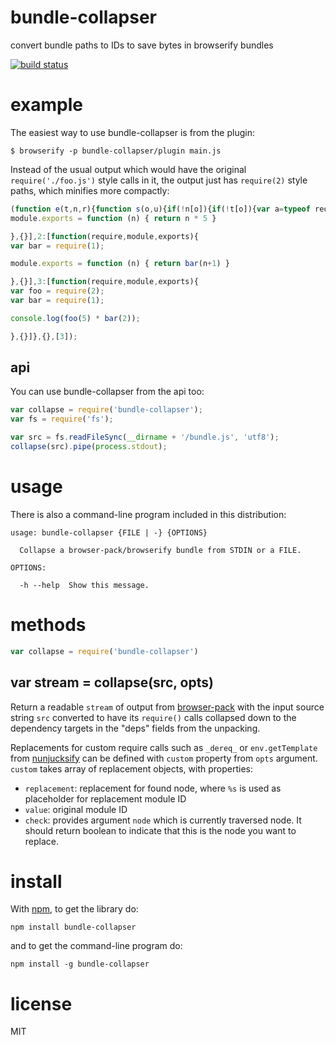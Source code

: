 # bundle-collapser

convert bundle paths to IDs to save bytes in browserify bundles

[![build status](https://secure.travis-ci.org/browserify/bundle-collapser.png)](http://travis-ci.org/browserify/bundle-collapser)

# example

The easiest way to use bundle-collapser is from the plugin:

```
$ browserify -p bundle-collapser/plugin main.js
```

Instead of the usual output which would have the original `require('./foo.js')`
style calls in it, the output just has `require(2)` style paths, which minifies
more compactly:

``` js
(function e(t,n,r){function s(o,u){if(!n[o]){if(!t[o]){var a=typeof require=="function"&&require;if(!u&&a)return a(o,!0);if(i)return i(o,!0);var f=new Error("Cannot find module '"+o+"'");throw f.code="MODULE_NOT_FOUND",f}var l=n[o]={exports:{}};t[o][0].call(l.exports,function(e){var n=t[o][1][e];return s(n?n:e)},l,l.exports,e,t,n,r)}return n[o].exports}var i=typeof require=="function"&&require;for(var o=0;o<r.length;o++)s(r[o]);return s})({1:[function(require,module,exports){
module.exports = function (n) { return n * 5 }

},{}],2:[function(require,module,exports){
var bar = require(1);

module.exports = function (n) { return bar(n+1) }

},{}],3:[function(require,module,exports){
var foo = require(2);
var bar = require(1);

console.log(foo(5) * bar(2));

},{}]},{},[3]);
```
## api

You can use bundle-collapser from the api too:

``` js
var collapse = require('bundle-collapser');
var fs = require('fs');

var src = fs.readFileSync(__dirname + '/bundle.js', 'utf8');
collapse(src).pipe(process.stdout);
```

# usage

There is also a command-line program included in this distribution:

```
usage: bundle-collapser {FILE | -} {OPTIONS}

  Collapse a browser-pack/browserify bundle from STDIN or a FILE.

OPTIONS:

  -h --help  Show this message.

```

# methods

``` js
var collapse = require('bundle-collapser')
```

## var stream = collapse(src, opts)

Return a readable `stream` of output from
[browser-pack](https://npmjs.org/package/browser-pack) with the input source
string `src` converted to have its `require()` calls collapsed down to the
dependency targets in the "deps" fields from the unpacking.

Replacements for custom require calls such as `_dereq_` or `env.getTemplate`
from [nunjucksify](https://www.npmjs.com/package/nunjucksify/) can be defined
with `custom` property from `opts` argument. `custom` takes array of
replacement objects, with properties:

* `replacement`: replacement for found node, where `%s` is used as placeholder
for replacement module ID
* `value`: original module ID
* `check`: provides argument `node` which is currently traversed node.
It should return boolean to indicate that this is the node you want to replace.

# install

With [npm](https://npmjs.org), to get the library do:

```
npm install bundle-collapser
```

and to get the command-line program do:

```
npm install -g bundle-collapser
```

# license

MIT
